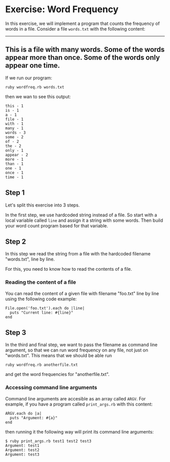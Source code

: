 # Exercise: Word Frequency

In this exercise, we will implement a program that counts the frequency of words in a file. Consider a file `words.txt` with the following content:

---
This is a file with many words.
Some of the words appear more than once.
Some of the words only appear one time.
---

If we run our program:

```
ruby wordfreq.rb words.txt
```

then we wan to see this output:

```
this - 1
is - 1
a - 1
file - 1
with - 1
many - 1
words - 3
some - 2
of - 2
the - 2
only - 1
appear - 2
more - 1
than - 1
one - 1
once - 1
time - 1
```

## Step 1

Let's split this exercise into 3 steps.

In the first step, we use hardcoded string instead of a file.
So start with a local variable called `line` and assign it a string with some words. Then build your word count program based for that variable.


## Step 2

In this step we read the string from a file with the hardcoded filename "words.txt", line by line.

For this, you need to know how to read the contents of a file.


### Reading the content of a file

You can read the content of a given file with filename "foo.txt" line by line using the following code example:

```
File.open('foo.txt').each do |line|
  puts "Current line: #{line}"
end
```


## Step 3

In the third and final step, we want to pass the filename as command line argument, so that we can run word frequency on any file, not just on "words.txt". This means that we should be able run

```
ruby wordfreq.rb anotherfile.txt
```

and get the word frequencies for "anotherfile.txt".


### Accessing command line arguments

Command line arguments are accesible as an array called `ARGV`. For example, if you have a program called `print_args.rb` with this content:

```
ARGV.each do |a|
  puts "Argument: #{a}"
end
```

then running it the following way will print its command line arguments:

```
$ ruby print_args.rb test1 test2 test3
Argument: test1
Argument: test2
Argument: test3
```

